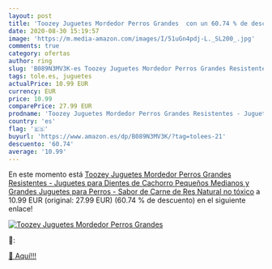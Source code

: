 ```yaml
---
layout: post
title: 'Toozey Juguetes Mordedor Perros Grandes  con un 60.74 % de descuento'
date: 2020-08-30 15:19:57
image: 'https://m.media-amazon.com/images/I/51uGn4pdj-L._SL200_.jpg'
comments: true
category: ofertas
author: ring
slug: 'B089N3MV3K-es Toozey Juguetes Mordedor Perros Grandes Resistentes -...'
tags: tole.es, juguetes
actualPrice: 10.99 EUR
currency: EUR
price: 10.99
comparePrice: 27.99 EUR
prodname: 'Toozey Juguetes Mordedor Perros Grandes Resistentes - Juguetes para Dientes de Cachorro Pequeños  Medianos y Grandes Juguetes para Perros - Sabor de Carne de Res Natural no tóxico'
country: 'es'
flag: '🇪🇸'
buyurl: 'https://www.amazon.es/dp/B089N3MV3K/?tag=tolees-21'
descuento: '60.74'
average: '10.99'
---
```


En este momento está [Toozey Juguetes Mordedor Perros Grandes Resistentes - Juguetes para Dientes de Cachorro Pequeños  Medianos y Grandes Juguetes para Perros - Sabor de Carne de Res Natural no tóxico](https://www.amazon.es/dp/B089N3MV3K/?tag=tolees-21) a 10.99 EUR (original: 27.99 EUR) (60.74 %  de descuento) en el siguiente enlace!

[![Toozey Juguetes Mordedor Perros Grandes ](https://m.media-amazon.com/images/I/51uGn4pdj-L._SL200_.jpg)](https://www.amazon.es/dp/B089N3MV3K/?tag=tolees-21)

🔎:


[🛒 Aquí!!!](https://www.amazon.es/dp/B089N3MV3K/?tag=tolees-21)
